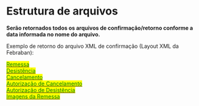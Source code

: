 # Estrutura de arquivos



**Serão retornados todos os arquivos de confirmação/retorno conforme a data informada no nome do arquivo.**

Exemplo de retorno do arquivo XML de confirmação (Layout XML da Febraban):

[<mark style="color:green;">Remessa</mark>](remessa.md)\
[<mark style="color:green;">Desistência</mark>](desistencia.md)\
[<mark style="color:green;">Cancelamento</mark>](cancelamento.md)\
[<mark style="color:green;">Autorização de Cancelamento</mark>](autorizacao-de-cancelamento.md)\
[<mark style="color:green;">Autorização de Desistência</mark>](autorizacao-de-desistencia.md)\
[<mark style="color:green;">Imagens da Remessa</mark>](imagens-da-remessa.md)
